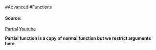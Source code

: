 #Advanced #Functions 

#### Source:
[Partial](https://www.learnpython.org/en/Partial_functions)
[Youtube](https://www.youtube.com/watch?v=mWcFMrrQR4A)

**Partial function is a copy of normal function but we restrict arguments here**

